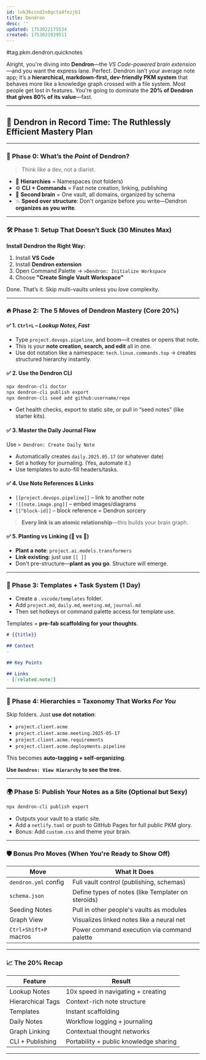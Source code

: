 ```yaml
---
id: lok36ccnd2x0gcta4fezjb1
title: Dendron
desc: ''
updated: 1753022175534
created: 1753021939511
---
```


#tag.pkm.dendron.quicknotes

Alright, you're diving into **Dendron**—the *VS Code-powered brain extension*—and you want the express lane. Perfect. Dendron isn’t your average note app; it’s a **hierarchical, markdown-first, dev-friendly PKM system** that behaves more like a knowledge graph crossed with a file system. Most people get lost in features. You're going to dominate the **20% of Dendron that gives 80% of its value**—fast.

---

## 🚀 Dendron in Record Time: The Ruthlessly Efficient Mastery Plan

---

### 🎯 Phase 0: What’s the *Point* of Dendron?

> Think like a dev, not a diarist.

* 🌲 **Hierarchies** = Namespaces (not folders)
* ⚙️ **CLI + Commands** = Fast note creation, linking, publishing
* 🧠 **Second brain** = One vault, all domains, organized by schema
* 💥 **Speed over structure**: Don't organize before you write—Dendron **organizes as you write**.

---

### 🛠️ Phase 1: Setup That Doesn’t Suck (30 Minutes Max)

**Install Dendron the Right Way:**

1. Install **VS Code**
2. Install **Dendron extension**
3. Open Command Palette → `>Dendron: Initialize Workspace`
4. Choose **"Create Single Vault Workspace"**

Done. That’s it. Skip multi-vaults unless you *love* complexity.

---

### 🔥 Phase 2: The 5 Moves of Dendron Mastery (Core 20%)

#### ✅ 1. `Ctrl+L` – *Lookup Notes, Fast*

* Type `project.devops.pipeline`, and boom—it creates or opens that note.
* This is your **note creation, search, and edit** all in one.
* Use dot notation like a namespace:
  `tech.linux.commands.top` → creates structured hierarchy instantly.

#### ✅ 2. Use the **Dendron CLI**

```bash
npx dendron-cli doctor
npx dendron-cli publish export
npx dendron-cli seed add github:username/repo
```

* Get health checks, export to static site, or pull in “seed notes” (like starter kits).

#### ✅ 3. Master the **Daily Journal Flow**

Use `> Dendron: Create Daily Note`

* Automatically creates `daily.2025.05.17` (or whatever date)
* Set a hotkey for journaling. (Yes, automate it.)
* Use templates to auto-fill headers/tasks.

#### ✅ 4. Use **Note References & Links**

* `[[project.devops.pipeline]]` – link to another note
* `![[note.image.png]]` – embed images/diagrams
* `[[^block-id]]` – block reference = Dendron sorcery

> **Every link is an atomic relationship**—this builds your brain graph.

#### ✅ 5. Planting vs Linking (🌱 vs 🔗)

* **Plant a note**: `project.ai.models.transformers`
* **Link existing**: just use `[[ ]]`
* Don't pre-structure—**plant as you go**. Structure will emerge.

---

### 🧩 Phase 3: Templates + Task System (1 Day)

* Create a `.vscode/templates` folder.
* Add `project.md`, `daily.md`, `meeting.md`, `journal.md`
* Then set hotkeys or command palette access for template use.

Templates = **pre-fab scaffolding for your thoughts**.

```markdown
# {{title}}

## Context
- 

## Key Points

## Links
- [[related.note]]
```

---

### 🧠 Phase 4: Hierarchies = Taxonomy That Works *For You*

Skip folders. Just **use dot notation**:

* `project.client.acme`
* `project.client.acme.meeting.2025-05-17`
* `project.client.acme.requirements`
* `project.client.acme.deployments.pipeline`

This becomes **auto-tagging + self-organizing**.

**Use `Dendron: View Hierarchy` to see the tree.**

---

### 🌍 Phase 5: Publish Your Notes as a Site (Optional but Sexy)

```bash
npx dendron-cli publish export
```

* Outputs your vault to a static site.
* Add a `netlify.toml` or push to GitHub Pages for full public PKM glory.
* Bonus: Add `custom.css` and theme your brain.

---

### 🛡️ Bonus Pro Moves (When You're Ready to Show Off)

| Move                  | What It Does                                       |
| --------------------- | -------------------------------------------------- |
| `dendron.yml` config  | Full vault control (publishing, schemas)           |
| `schema.json`         | Define types of notes (like Templater on steroids) |
| Seeding Notes         | Pull in other people's vaults as modules           |
| Graph View            | Visualizes linked notes like a neural net          |
| `Ctrl+Shift+P` macros | Power command execution via command palette        |

---

### 📈 The 20% Recap

| Feature           | Result                                 |
| ----------------- | -------------------------------------- |
| Lookup Notes      | 10x speed in navigating + creating     |
| Hierarchical Tags | Context-rich note structure            |
| Templates         | Instant scaffolding                    |
| Daily Notes       | Workflow logging + journaling          |
| Graph Linking     | Contextual thought networks            |
| CLI + Publishing  | Portability + public knowledge sharing |

---
